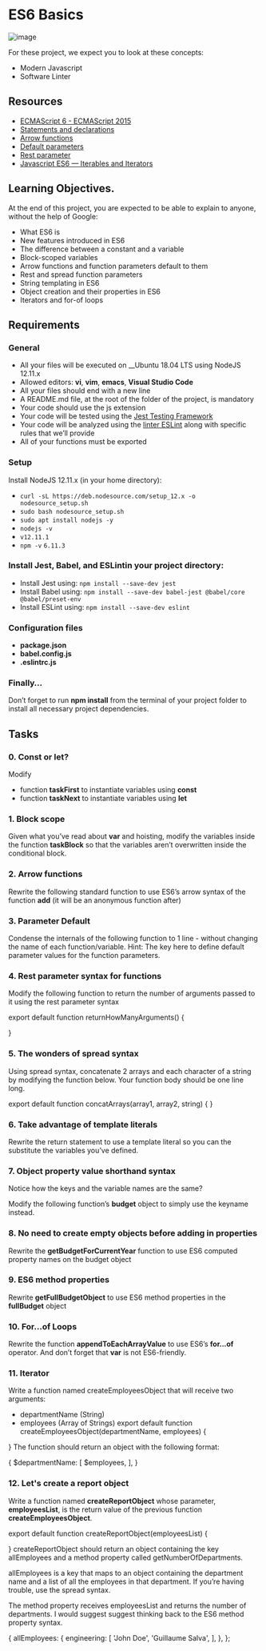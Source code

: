 # ES6 Basics

![image](https://github.com/gillohsylvia/alx-frontend-javascript/assets/104779232/d3027301-f72c-4b2f-82ba-285f423def11)

For these project, we expect you to look at these concepts:
* Modern Javascript 
* Software Linter
## Resources
* [ECMAScript 6 - ECMAScript 2015](https://www.w3schools.com/js/js_es6.asp)
* [Statements and declarations](https://developer.mozilla.org/en-US/docs/Web/JavaScript/Reference/Statements)
* [Arrow functions](https://developer.mozilla.org/en-US/docs/Web/JavaScript/Reference/Functions/Arrow_functions)
* [Default parameters](https://developer.mozilla.org/en-US/docs/Web/JavaScript/Reference/Functions/Default_parameters)
* [Rest parameter](https://developer.mozilla.org/en-US/docs/Web/JavaScript/Reference/Functions/rest_parameters)
* [Javascript ES6 — Iterables and Iterators](https://towardsdatascience.com/javascript-es6-iterables-and-iterators-de18b54f4d4)

## Learning Objectives.
At the end of this project, you are expected to be able to explain to anyone, without the help of Google:

* What ES6 is
* New features introduced in ES6
* The difference between a constant and a variable
* Block-scoped variables
* Arrow functions and function parameters default to them
* Rest and spread function parameters
* String templating in ES6
* Object creation and their properties in ES6
* Iterators and for-of loops

## Requirements
### General
* All your files will be executed on __Ubuntu 18.04 LTS using NodeJS 12.11.x
* Allowed editors: __vi__, __vim__, __emacs__, __Visual Studio Code__
* All your files should end with a new line
* A README.md file, at the root of the folder of the project, is mandatory
* Your code should use the js extension
* Your code will be tested using the [Jest Testing Framework](https://jestjs.io/)
* Your code will be analyzed using the [linter ESLint](https://eslint.org/) along with specific rules that we’ll provide
* All of your functions must be exported

### Setup
Install NodeJS 12.11.x
(in your home directory):

* `curl -sL https://deb.nodesource.com/setup_12.x -o nodesource_setup.sh`
* `sudo bash nodesource_setup.sh`
* `sudo apt install nodejs -y`
* `nodejs -v`
* `v12.11.1`
* `npm -v`
`6.11.3`

### Install Jest, Babel, and ESLintin your project directory:

* Install Jest using: `npm install --save-dev jest`
* Install Babel using: `npm install --save-dev babel-jest @babel/core @babel/preset-env`
* Install ESLint using: `npm install --save-dev eslint`
### Configuration files
* __package.json__
* __babel.config.js__
* __.eslintrc.js__
  
### Finally…
Don’t forget to run __npm install__ from the terminal of your project folder to install all necessary project dependencies.
## Tasks
### 0. Const or let?
Modify
* function __taskFirst__ to instantiate variables using __const__
* function __taskNext__ to instantiate variables using __let__
### 1. Block scope
Given what you’ve read about __var__ and hoisting, modify the variables inside the function __taskBlock__ so that the variables aren’t overwritten inside the conditional block.
### 2. Arrow functions
Rewrite the following standard function to use ES6’s arrow syntax of the function __add__ (it will be an anonymous function after)
### 3. Parameter Default
Condense the internals of the following function to 1 line - without changing the name of each function/variable.
Hint: The key here to define default parameter values for the function parameters.
### 4. Rest parameter syntax for functions
Modify the following function to return the number of arguments passed to it using the rest parameter syntax

export default function returnHowManyArguments() {

}
### 5. The wonders of spread syntax
Using spread syntax, concatenate 2 arrays and each character of a string by modifying the function below. Your function body should be one line long.

export default function concatArrays(array1, array2, string) {
}
### 6. Take advantage of template literals
Rewrite the return statement to use a template literal so you can the substitute the variables you’ve defined.
### 7. Object property value shorthand syntax
Notice how the keys and the variable names are the same?

Modify the following function’s __budget__ object to simply use the keyname instead.
### 8. No need to create empty objects before adding in properties
Rewrite the __getBudgetForCurrentYear__ function to use ES6 computed property names on the budget object
### 9.  ES6 method properties
Rewrite __getFullBudgetObject__ to use ES6 method properties in the __fullBudget__ object
### 10. For...of Loops
Rewrite the function **appendToEachArrayValue** to use ES6’s **for...of** operator. And don’t forget that **var** is not ES6-friendly.
### 11. Iterator
Write a function named createEmployeesObject that will receive two arguments:

* departmentName (String)
* employees (Array of Strings)
export default function createEmployeesObject(departmentName, employees) {

}
The function should return an object with the following format:

{
     $departmentName: [
          $employees,
     ],
}
### 12. Let's create a report object

Write a function named __createReportObject__ whose parameter, **employeesList**, is the return value of the previous function **createEmployeesObject**.

export default function createReportObject(employeesList) {

}
createReportObject should return an object containing the key allEmployees and a method property called getNumberOfDepartments.

allEmployees is a key that maps to an object containing the department name and a list of all the employees in that department. If you’re having trouble, use the spread syntax.

The method property receives employeesList and returns the number of departments. I would suggest suggest thinking back to the ES6 method property syntax.

{
  allEmployees: {
     engineering: [
          'John Doe',
          'Guillaume Salva',
     ],
  },
};


  
